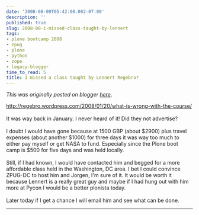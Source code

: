 ```yaml
---
date: '2008-08-09T05:42:00.002-07:00'
description: ''
published: true
slug: 2008-08-i-missed-class-taught-by-lennert
tags:
- plone bootcamp 2008
- zpug
- plone
- python
- zope
- legacy-blogger
time_to_read: 5
title: I missed a class taught by Lennert Regebro?
---
```


*This was originally posted on blogger [here](https://pydanny.blogspot.com/2008/08/i-missed-class-taught-by-lennert.html)*.

<a href="http://regebro.wordpress.com/2008/01/20/what-is-wrong-with-the-course/">http://regebro.wordpress.com/2008/01/20/what-is-wrong-with-the-course/</a><br /><br />It was way back in January.  I never heard of it!  Did they not advertise?<br /><br />I doubt I would have gone because at 1500 GBP (about $2900) plus travel expenses (about another $1000) for three days it was way too much to either pay myself or get NASA to fund.  Especially since the Plone boot camp is $500 for five days and was held locally.<br /><br />Still, if I had known, I would have contacted him and begged for a more affordable class held in the Washington, DC area.  I bet I could convince ZPUG-DC to host him and Jorgen, I'm sure of it.  It would be worth it because Lennert is a really great guy and maybe if I had hung out with him more at Pycon I would be a better plonista today.<br /><br />Later today if I get a chance I will email him and see what can be done.

---

